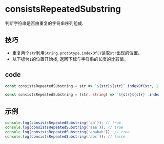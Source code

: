 # consistsRepeatedSubstring

判断字符串是否由重复的字符串序列组成.

## 技巧

- 重复两个`str`利用`String.prototype.indexOf()`读取`str`出现的位置。
- 从下标为`1`的位置开始找, 返回下标与字符串的长度的比较值。

## code

```js
const consistsRepeatedSubstring = str => `${str}${str}`.indexOf(str, 1) !== str.length;
```

```ts
const consistsRepeatedSubstring = (str: string) => `${str}${str}`.indexOf(str, 1) !== str.length;
```

## 示例

```js
console.log(consistsRepeatedSubstring('aa')); // true
console.log(consistsRepeatedSubstring('aaa')); // true
console.log(consistsRepeatedSubstring('ababab')); // true
console.log(consistsRepeatedSubstring('abc')); // false
```
